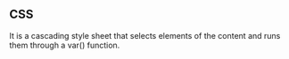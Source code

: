 ## CSS
It is a cascading style sheet that selects elements of the content and runs them through a var() function.